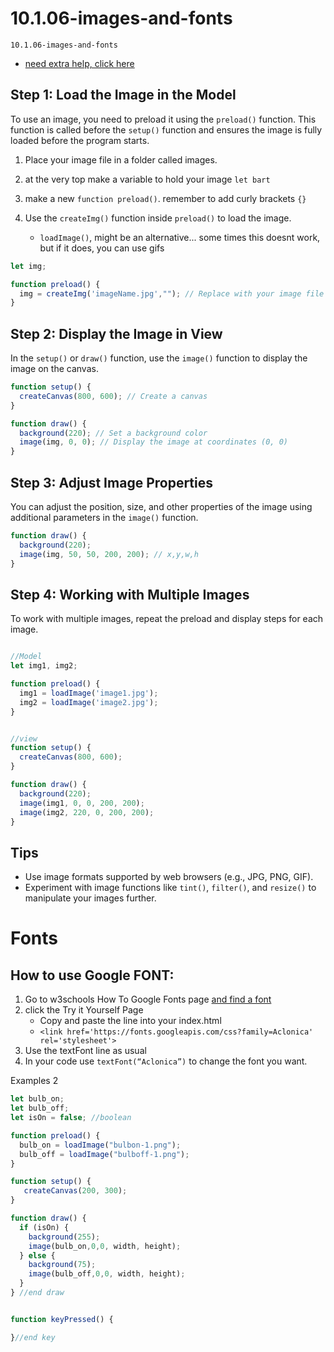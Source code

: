 # 10.1.06-images-and-fonts
```
10.1.06-images-and-fonts
```
- [need extra help, click here](https://www.youtube.com/watch?v=friYx8xdLOE&t=437s&ab_channel=BenjaminSiegel)
  
## Step 1: Load the Image in the Model

To use an image, you need to preload it using the `preload()` function. This function is called before the `setup()` function and ensures the image is fully loaded before the program starts.

1. Place your image file in a folder called images.
2. at the very top make a variable to hold your image `let bart`
3. make a new `function preload()`. remember to add  curly brackets `{}`
4. Use the `createImg()` function inside `preload()` to load the image.

   - `loadImage()`, might be an alternative... some times this doesnt work, but if it does,  you can use gifs

```javaScript
let img;

function preload() {
  img = createImg('imageName.jpg',""); // Replace with your image file path
}
```

## Step 2: Display the Image in View

In the `setup()` or `draw()` function, use the `image()` function to display the image on the canvas.

```javaScript
function setup() {
  createCanvas(800, 600); // Create a canvas
}

function draw() {
  background(220); // Set a background color
  image(img, 0, 0); // Display the image at coordinates (0, 0)
}
```

## Step 3: Adjust Image Properties

You can adjust the position, size, and other properties of the image using additional parameters in the `image()` function.

```javaScript
function draw() {
  background(220);
  image(img, 50, 50, 200, 200); // x,y,w,h
}
```

## Step 4: Working with Multiple Images

To work with multiple images, repeat the preload and display steps for each image.

```javaScript

//Model
let img1, img2;

function preload() {
  img1 = loadImage('image1.jpg');
  img2 = loadImage('image2.jpg');
}


//view
function setup() {
  createCanvas(800, 600);
}

function draw() {
  background(220);
  image(img1, 0, 0, 200, 200);
  image(img2, 220, 0, 200, 200);
}
```

## Tips
- Use image formats supported by web browsers (e.g., JPG, PNG, GIF).
- Experiment with image functions like `tint()`, `filter()`, and `resize()` to manipulate your images further.

# Fonts

## How to use Google FONT:
1. Go to w3schools How To Google Fonts page [and find a font](https://www.w3schools.com/howto/howto_google_fonts.asp)
2. click the Try it Yourself Page
    - Copy and paste the <link href    > line into your index.html
    - `<link href='https://fonts.googleapis.com/css?family=Aclonica' rel='stylesheet'>`
3. Use the textFont line as usual
4. In your code use `textFont(“Aclonica”)` to change the font you want. 


Examples 2
``` javaScript
let bulb_on;
let bulb_off;
let isOn = false; //boolean

function preload() {
  bulb_on = loadImage("bulbon-1.png");
  bulb_off = loadImage("bulboff-1.png"); 
}

function setup() {
   createCanvas(200, 300);
}

function draw() {
  if (isOn) {
    background(255);
    image(bulb_on,0,0, width, height);
  } else {
    background(75);
    image(bulb_off,0,0, width, height);
  }
} //end draw


function keyPressed() {

}//end key


```

